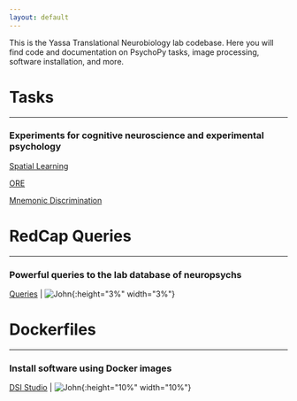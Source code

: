 ```yaml
---
layout: default
---
```


This is the Yassa Translational Neurobiology lab codebase. Here you will find code and documentation on PsychoPy tasks, image processing, software installation, and more.


# Tasks

* * *

### Experiments for cognitive neuroscience and experimental psychology

[Spatial Learning]()

[ORE]()

[Mnemonic Discrimination]()

# RedCap Queries

* * *

### Powerful queries to the lab database of neuropsychs

[Queries](https://github.com/yassalab/RedCapQueries)  |  ![John](https://avatars2.githubusercontent.com/u/12417002?s=400&v=4){:height="3%" width="3%"}

# Dockerfiles

***

### Install software using Docker images

[DSI Studio](https://github.com/yassalab/docker_dsi_studio)  |  ![John](https://avatars2.githubusercontent.com/u/12417002?s=400&v=4){:height="10%" width="10%"}
